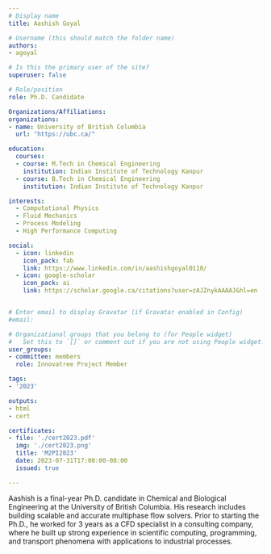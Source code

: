 ```yaml
---
# Display name
title: Aashish Goyal

# Username (this should match the folder name)
authors:
- agoyal

# Is this the primary user of the site?
superuser: false

# Role/position
role: Ph.D. Candidate

Organizations/Affiliations:
organizations:
- name: University of British Columbia
  url: "https://ubc.ca/"

education:
  courses:
  - course: M.Tech in Chemical Engineering
    institution: Indian Institute of Technology Kanpur
  - course: B.Tech in Chemical Engineering
    institution: Indian Institute of Technology Kanpur

interests:
  - Computational Physics
  - Fluid Mechanics
  - Process Modeling
  - High Performance Computing

social:
  - icon: linkedin
    icon_pack: fab
    link: https://www.linkedin.com/in/aashishgoyal0110/
  - icon: google-scholar
    icon_pack: ai
    link: https://scholar.google.ca/citations?user=zAJZnykAAAAJ&hl=en


# Enter email to display Gravatar (if Gravatar enabled in Config)
#email:

# Organizational groups that you belong to (for People widget)
#   Set this to `[]` or comment out if you are not using People widget.
user_groups:
- committee: members
  role: Innovatree Project Member

tags:
- '2023'

outputs:
- html
- cert

certificates:
- file: './cert2023.pdf'
  img: './cert2023.png'
  title: 'M2PI2023'
  date: 2023-07-31T17:00:00-08:00
  issued: true

---
```

Aashish is a final-year Ph.D. candidate in Chemical and Biological Engineering
at the University of British Columbia. His research includes building scalable
and accurate multiphase flow solvers. Prior to starting the Ph.D., he worked for
3 years as a CFD specialist in a consulting company, where he built up strong
experience in scientific computing, programming, and transport phenomena with
applications to industrial processes.
